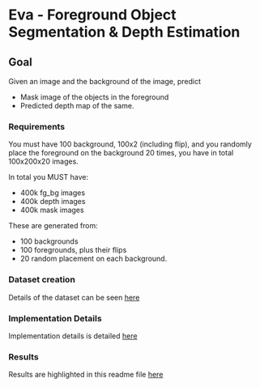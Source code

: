 # Eva - Foreground Object Segmentation & Depth Estimation

## Goal

Given an image and the background of the image, predict 

* Mask image of the objects in the foreground 
* Predicted depth map of the same.

### Requirements

You must have 100 background, 100x2 (including flip), and you randomly place the foreground on the background 20 times, you have in total 100x200x20 images. 

In total you MUST have:

* 400k fg_bg images
* 400k depth images
* 400k mask images

These are generated from:
* 100 backgrounds
* 100 foregrounds, plus their flips
* 20 random placement on each background.

### Dataset creation 

Details of the dataset can be seen [here](https://github.com/raguram/eva/blob/master/S15/documentation/Dataset-Creation.md)

### Implementation Details 

Implementation details is detailed [here](https://github.com/raguram/eva/blob/master/S15/documentation/Design.md)

### Results 

Results are highlighted in this readme file [here](https://github.com/raguram/eva/blob/master/S15/documentation/Results.md)


